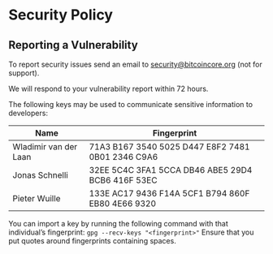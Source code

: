 # Security Policy

## Reporting a Vulnerability

To report security issues send an email to security@bitcoincore.org (not for support).

We will respond to your vulnerability report within 72 hours.

The following keys may be used to communicate sensitive information to developers:

| Name	| Fingerprint |
|-------|-------------|
|Wladimir van der Laan	| 71A3 B167 3540 5025 D447  E8F2 7481 0B01 2346 C9A6 |
|Jonas Schnelli | 32EE 5C4C 3FA1 5CCA DB46  ABE5 29D4 BCB6 416F 53EC |
|Pieter Wuille | 133E AC17 9436 F14A 5CF1  B794 860F EB80 4E66 9320 |

You can import a key by running the following command with that individual’s fingerprint: `gpg --recv-keys "<fingerprint>"` Ensure that you put quotes around fingerprints containing spaces.
